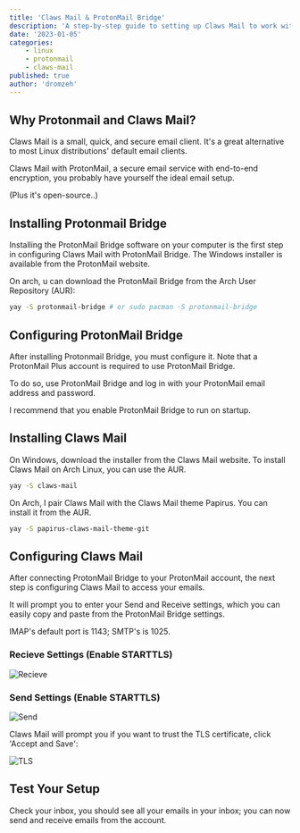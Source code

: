 ```yaml
---
title: 'Claws Mail & ProtonMail Bridge'
description: 'A step-by-step guide to setting up Claws Mail to work with Protonmail Bridge for secure email on Arch Linux and Windows.'
date: '2023-01-05'
categories:
    - linux
    - protonmail
    - claws-mail
published: true
author: 'dromzeh'
---
```


## Why Protonmail and Claws Mail?

Claws Mail is a small, quick, and secure email client.
It's a great alternative to most Linux distributions' default email clients.

Claws Mail with ProtonMail, a secure email service with end-to-end encryption, you probably have yourself the ideal email setup.

(Plus it's open-source..)

## Installing Protonmail Bridge

Installing the ProtonMail Bridge software on your computer is the first step in configuring Claws Mail with ProtonMail Bridge.
The Windows installer is available from the ProtonMail website.

On arch, u can download the ProtonMail Bridge from the Arch User Repository (AUR):

```sh
yay -S protonmail-bridge # or sudo pacman -S protonmail-bridge
```

## Configuring ProtonMail Bridge

After installing Protonmail Bridge, you must configure it.
Note that a ProtonMail Plus account is required to use ProtonMail Bridge.

To do so, use ProtonMail Bridge and log in with your ProtonMail email address and password.

I recommend that you enable ProtonMail Bridge to run on startup.

## Installing Claws Mail

On Windows, download the installer from the Claws Mail website.
To install Claws Mail on Arch Linux, you can use the AUR.

```sh
yay -S claws-mail
```

On Arch, I pair Claws Mail with the Claws Mail theme Papirus. You can install it from the AUR.

```sh
yay -S papirus-claws-mail-theme-git
```

## Configuring Claws Mail

After connecting ProtonMail Bridge to your ProtonMail account, the next step is configuring Claws Mail to access your emails.

It will prompt you to enter your Send and Receive settings, which you can easily copy and paste from the ProtonMail Bridge settings.

IMAP's default port is 1143; SMTP's is 1025.

### Recieve Settings (Enable STARTTLS)

![Recieve](/images/proton-claws-1.png)

### Send Settings (Enable STARTTLS)

![Send](/images/proton-claws-2.png)

Claws Mail will prompt you if you want to trust the TLS certificate, click 'Accept and Save':

![TLS](/images/TLS-claws.png)

## Test Your Setup

Check your inbox, you should see all your emails in your inbox; you can now send and receive emails from the account.
